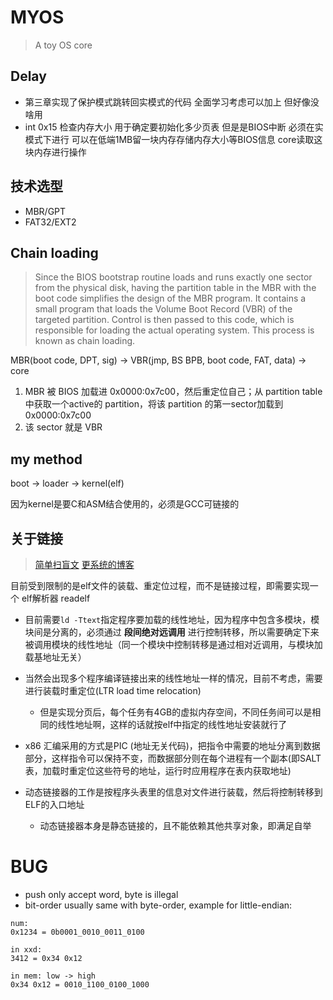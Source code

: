 # MYOS
> A toy OS core

## Delay
- 第三章实现了保护模式跳转回实模式的代码 全面学习考虑可以加上 但好像没啥用
- int 0x15 检查内存大小 用于确定要初始化多少页表 但是是BIOS中断 必须在实模式下进行 可以在低端1MB留一块内存存储内存大小等BIOS信息 core读取这块内存进行操作

## 技术选型
- MBR/GPT
- FAT32/EXT2

## Chain loading
> Since the BIOS bootstrap routine loads and runs exactly one sector from the physical disk, having the partition table in the MBR with the boot code simplifies the design of the MBR program. It contains a small program that loads the Volume Boot Record (VBR) of the targeted partition. Control is then passed to this code, which is responsible for loading the actual operating system. This process is known as chain loading.

MBR(boot code, DPT, sig) -> VBR(jmp, BS BPB, boot code, FAT, data) -> core

1. MBR 被 BIOS 加载进 0x0000:0x7c00，然后重定位自己；从 partition table 中获取一个active的 partition，将该 partition 的第一sector加载到 0x0000:0x7c00
2. 该 sector 就是 VBR


## my method
boot -> loader -> kernel(elf)

因为kernel是要C和ASM结合使用的，必须是GCC可链接的


## 关于链接
> [简单扫盲文](https://blog.csdn.net/a1342772/article/details/77688148)
> [更系统的博客](https://www.cnblogs.com/linhaostudy/p/10544917.html)

目前受到限制的是elf文件的装载、重定位过程，而不是链接过程，即需要实现一个 elf解析器 readelf

- 目前需要`ld -Ttext`指定程序要加载的线性地址，因为程序中包含多模块，模块间是分离的，必须通过 **段间绝对远调用** 进行控制转移，所以需要确定下来被调用模块的线性地址（同一个模块中控制转移是通过相对近调用，与模块加载基地址无关）

- 当然会出现多个程序编译链接出来的线性地址一样的情况，目前不考虑，需要进行装载时重定位(LTR load time relocation)
    - 但是实现分页后，每个任务有4GB的虚拟内存空间，不同任务间可以是相同的线性地址啊，这样的话就按elf中指定的线性地址安装就行了

- x86 汇编采用的方式是PIC (地址无关代码)，把指令中需要的地址分离到数据部分，这样指令可以保持不变，而数据部分则在每个进程有一个副本(即SALT表，加载时重定位这些符号的地址，运行时应用程序在表内获取地址)

- 动态链接器的工作是按程序头表里的信息对文件进行装载，然后将控制转移到ELF的入口地址
    - 动态链接器本身是静态链接的，且不能依赖其他共享对象，即满足自举

# BUG
- push only accept word, byte is illegal
- bit-order usually same with byte-order, example for little-endian:
```
num:
0x1234 = 0b0001_0010_0011_0100

in xxd:
3412 = 0x34 0x12

in mem: low -> high
0x34 0x12 = 0010_1100_0100_1000

```
